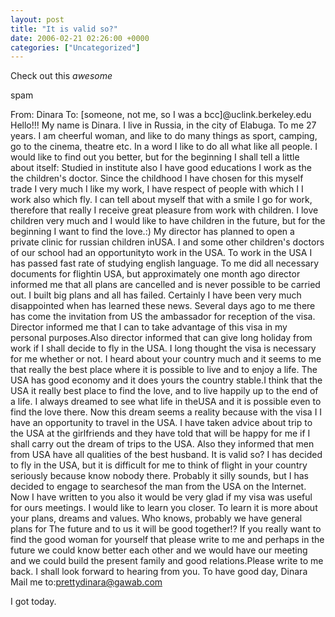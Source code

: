 ```yaml
---
layout: post
title: "It is valid so?"
date: 2006-02-21 02:26:00 +0000
categories: ["Uncategorized"]
---
```


Check out this *awesome* 

spam

From: Dinara 
To: [someone, not me, so I was a bcc]@uclink.berkeley.edu
Hello!!!
My name is Dinara. I live in Russia, in the city of Elabuga. To me 27 years. I am cheerful woman, and like to do many things as sport, camping, go to the cinema, theatre etc. In a word I like to do all what like all people. I would like to find out you better, but for the beginning I shall tell a little about itself: Studied in institute also I have good educations I work as the the children's doctor. Since the childhood I have chosen for this myself trade I very much I like my work, I have respect of people with which I I work also which fly.
I can tell about myself that with a smile I go for work, therefore that really I receive great pleasure from work with children. I love children very much and I would like to have children in the future, but for the beginning I want to find the love.:)
My director has planned to open a private clinic for russian children inUSA. I and some other children's doctors of our school had an opportunityto work in the USA. To work in the USA I has passed fast rate of studying english language. To me did all necessary documents for flightin USA, but approximately one month ago director informed me that all plans are cancelled and is never possible to be carried out. I built big plans and all has failed.
Certainly I have been very much disappointed when has learned these news. Several days ago to me there has come the invitation from US the ambassador for reception of the visa. Director informed me that I can to take advantage of this visa in my personal purposes.Also director informed that can give long holiday from work if I shall decide to fly in the USA. I long thought the visa is necessary for me whether or not. I heard about your country much and it seems to me that really the best place where it is possible to live and to enjoy a life. The USA has good economy and it does yours the country stable.I think that the USA it really best place to find the love, and to live happily up to the end of a life. I always dreamed to see what life in theUSA and it is possible even to find the love there. Now this dream seems a reality because with the visa I I have an opportunity to travel in the USA. 
I have taken advice about trip to the USA at the girlfriends and they have told that will be happy for me if I shall carry out the dream of trips to the USA. Also they informed that men from USA have all qualities of the best husband. It is valid so? 
I has decided to fly in the USA, but it is difficult for me to think of flight in your country seriously because know nobody there. Probably it silly sounds, but I has decided to engage to searchesof the man from the USA on the Internet. Now I have written to you also it would be very glad if my visa was useful for ours meetings. I would like to learn you closer. To learn it is more about your plans, dreams and values. Who knows, probably we have general plans for The future and to us it will be good together!?
If you really want to find the good woman for yourself that please write to me and perhaps in the future we could know better each other and we would have our meeting and we could build the present family and good relations.Please write to me back.
I shall look forward to hearing from you.
To have good day,
Dinara
Mail me to:prettydinara@gawab.com

 I got today.